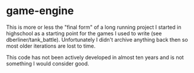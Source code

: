 # game-engine
This is more or less the "final form" of a long running project I started in highschool as a starting point for the games I used to write (see dberliner/tank_battle). Unfortunately I didn't archive anything back then so most older iterations are lost to time.

This code has not been actively developed in almost ten years and is not something I would consider good.